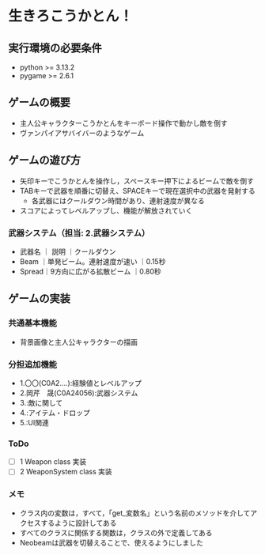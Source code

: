 # 生きろこうかとん！

## 実行環境の必要条件
* python >= 3.13.2
* pygame >= 2.6.1

## ゲームの概要
* 主人公キャラクターこうかとんをキーボード操作で動かし敵を倒す
* ヴァンパイアサバイバーのようなゲーム

## ゲームの遊び方
* 矢印キーでこうかとんを操作し，スペースキー押下によるビームで敵を倒す
* TABキーで武器を順番に切替え、SPACEキーで現在選択中の武器を発射する
    * 各武器にはクールダウン時間があり、連射速度が異なる 
* スコアによってレベルアップし、機能が解放されていく

### 武器システム（担当: 2.武器システム）
* 武器名 ｜         説明           ｜クールダウン
* Beam  ｜単発ビーム。連射速度が速い ｜0.15秒
* Spread｜9方向に広がる拡散ビーム   ｜0.80秒

## ゲームの実装
### 共通基本機能
* 背景画像と主人公キャラクターの描画

### 分担追加機能
* 1.〇〇(C0A2....):経験値とレベルアップ
* 2.岡芹　晟(C0A24056):武器システム
* 3.:敵に関して
* 4.:アイテム・ドロップ
* 5.:UI関連

### ToDo
- [ ] 1 Weapon class 実装
- [ ] 2 WeaponSystem class 実装

### メモ
* クラス内の変数は，すべて，「get_変数名」という名前のメソッドを介してアクセスするように設計してある
* すべてのクラスに関係する関数は，クラスの外で定義してある
* Neobeamは武器を切替えることで、使えるようにしました